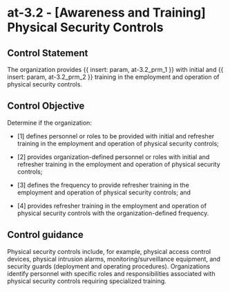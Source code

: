 # at-3.2 - \[Awareness and Training\] Physical Security Controls

## Control Statement

The organization provides {{ insert: param, at-3.2_prm_1 }} with initial and {{ insert: param, at-3.2_prm_2 }} training in the employment and operation of physical security controls.

## Control Objective

Determine if the organization:

- \[1\] defines personnel or roles to be provided with initial and refresher training in the employment and operation of physical security controls;

- \[2\] provides organization-defined personnel or roles with initial and refresher training in the employment and operation of physical security controls;

- \[3\] defines the frequency to provide refresher training in the employment and operation of physical security controls; and

- \[4\] provides refresher training in the employment and operation of physical security controls with the organization-defined frequency.

## Control guidance

Physical security controls include, for example, physical access control devices, physical intrusion alarms, monitoring/surveillance equipment, and security guards (deployment and operating procedures). Organizations identify personnel with specific roles and responsibilities associated with physical security controls requiring specialized training.
